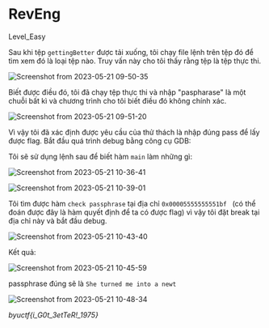 # **RevEng**
Level_Easy

Sau khi tệp `gettingBetter` được tải xuống, tôi chạy file lệnh trên tệp đó để tìm xem đó là loại tệp nào. Truy vấn này cho tôi thấy rằng tệp là tệp thực thi.

![Screenshot from 2023-05-21 09-50-35](https://github.com/nguyenvandat123/flag/assets/127211886/0bfa3d15-6f63-4d9e-bb29-501e235b1288)

Biết được điều đó, tôi đã chạy tệp thực thi và nhập "paspharase" là một chuỗi bất kì và chương trình cho tôi biết điều đó không chính xác.

![Screenshot from 2023-05-21 09-51-20](https://github.com/nguyenvandat123/flag/assets/127211886/cdc697a2-dc79-4ebe-8e8d-5bb46899171f)

Vì vậy tôi đã xác định được yêu cầu của thử thách là nhập đúng pass để lấy được flag. Bắt đầu quá trình debug bằng công cụ GDB:

Tôi sẽ sử dụng lệnh sau để biết hàm `main` làm những gì:

![Screenshot from 2023-05-21 10-36-41](https://github.com/nguyenvandat123/flag/assets/127211886/2d6f54c4-0b70-4f79-9981-6e640eefac1f)

![Screenshot from 2023-05-21 10-39-01](https://github.com/nguyenvandat123/flag/assets/127211886/50ab3a85-314b-46bc-b8f7-5360c9fb32a5)

Tôi tìm được hàm `check passphrase` tại địa chỉ `0x00005555555551bf ` (có thể đoán được đây là hàm quyết định để ta có được flag) vì vậy tôi đặt break tại địa chỉ này và bắt đầu debug.

![Screenshot from 2023-05-21 10-43-40](https://github.com/nguyenvandat123/flag/assets/127211886/f1ba70fa-f3d5-4305-9b99-74b8d441eafe)

Kết quả:

![Screenshot from 2023-05-21 10-45-59](https://github.com/nguyenvandat123/flag/assets/127211886/947298f7-8db8-49a4-a5f6-2dcfb0193b88)

passphrase đúng sẽ là `She turned me into a newt`

![Screenshot from 2023-05-21 10-48-34](https://github.com/nguyenvandat123/flag/assets/127211886/b3c6f09b-fd23-4009-b01a-184c2604768c)

*byuctf{i_G0t_3etTeR!_1975}*









